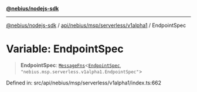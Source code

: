 [**@nebius/nodejs-sdk**](../../../../../../README.md)

---

[@nebius/nodejs-sdk](../../../../../../README.md) / [api/nebius/msp/serverless/v1alpha1](../README.md) / EndpointSpec

# Variable: EndpointSpec

> **EndpointSpec**: [`MessageFns`](../../../../../../runtime/protos/core/interfaces/MessageFns.md)\<[`EndpointSpec`](../interfaces/EndpointSpec.md), `"nebius.msp.serverless.v1alpha1.EndpointSpec"`\>

Defined in: src/api/nebius/msp/serverless/v1alpha1/index.ts:662
